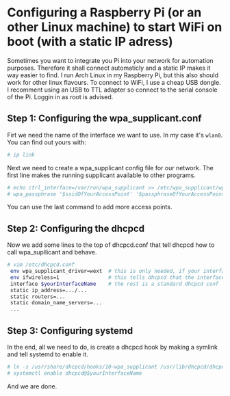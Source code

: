 #  Configuring a Raspberry Pi (or an other Linux machine) to start WiFi on boot (with a static IP adress)
Sometimes you want to integrate you Pi into your network for automation purposes. Therefore it shall connect automaticly and a static IP makes it way easier to find.
I run Arch Linux in my Raspberry Pi, but this also should work for other linux flavours. To connect to WiFi, I use a cheap USB dongle. I recomment using an USB to TTL adapter so connect to the serial console of the Pi. Loggin in as root is advised.

## Step 1: Configuring the wpa_supplicant.conf
Firt we need the name of the interface we want to use. In my case it's `wlan0`. You can find out yours with:
```bash
# ip link
```
Next we need to create a wpa_supplicant config file for our network. The first line makes the running supplicant available to other programs.
```bash
# echo ctrl_interface=/var/run/wpa_supplicant >> /etc/wpa_supplicant/wpa_supplicant-$yourInterfaceName.conf
# wpa_passphrase '$ssidOfYourAccessPoint' '$passphraseOfYourAccessPoint' >> /etc/wpa_supplicant/wpa_supplicant-$yourInterfaceName.conf
```
You can use the last command to add more access points.

## Step 2: Configuring the dhcpcd
Now we add some lines to the top of dhcpcd.conf that tell dhcpcd how to call wpa_supllicant and behave.
```bash
# vim /etc/dhcpcd.conf
 env wpa_supplicant_driver=wext  # this is only needed, if your interface doesn't support the default driver
 env ifwireless=1                # this tells dhcpcd that the interface is wireless
 interface $yourInterfaceName    # the rest is a standard dhcpcd conf
 static ip_address=.../...
 static routers=...
 static domain_name_servers=...
 ...
```
## Step 3: Configuring systemd
In the end, all we need to do, is create a dhcpcd hook by making a symlink and tell systemd to enable it.
```bash
# ln -s /usr/share/dhcpcd/hooks/10-wpa_supplicant /usr/lib/dhcpcd/dhcpcd-hooks/
# systemctl enable dhcpcd@$yourInterfaceName
```

And we are done.
